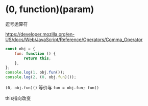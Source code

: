 # (0, function)(param)

逗号运算符

<https://developer.mozilla.org/en-US/docs/Web/JavaScript/Reference/Operators/Comma_Operator>

```javascript
const obj = {
	fun: function () {
		return this;
	},
};
console.log(1, obj.fun());
console.log(2, (0, obj.fun)());
```

`(0, obj.fun)()` 等价与  `fun = obj.fun; fun()`

this指向改变
